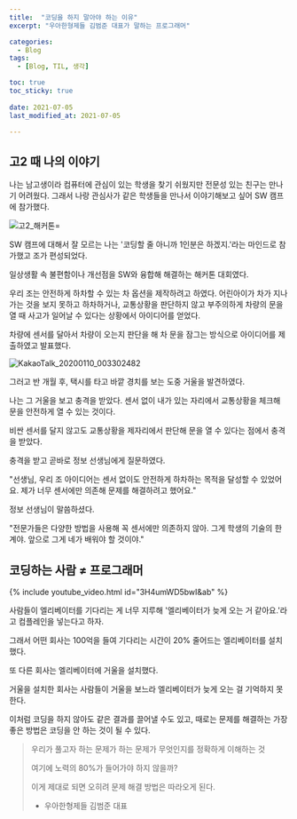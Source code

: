 ```yaml
---
title:  "코딩을 하지 말아야 하는 이유"
excerpt: "우아한형제들 김범준 대표가 말하는 프로그래머"

categories:
  - Blog
tags:
  - [Blog, TIL, 생각]

toc: true
toc_sticky: true
 
date: 2021-07-05
last_modified_at: 2021-07-05

---
```


## 고2 때 나의 이야기

나는 남고생이라 컴퓨터에 관심이 있는 학생을 찾기 쉬웠지만 전문성 있는 친구는 만나기 어려웠다.  그래서 나랑 관심사가 같은 학생들을 만나서 이야기해보고 싶어 SW 캠프에 참가했다.

![고2_해커톤](https://user-images.githubusercontent.com/76248669/124391822-4c66bb80-dd2d-11eb-8048-f8c401503441.png)=

SW 캠프에 대해서 잘 모르는 나는 '코딩할 줄 아니까 1인분은 하겠지.'라는 마인드로 참가했고 조가 편성되었다.

일상생활 속 불편함이나 개선점을 SW와 융합해 해결하는 해커톤 대회였다.



우리 조는 안전하게 하차할 수 있는 차 옵션을 제작하려고 하였다. 어린아이가 차가 지나가는 것을 보지 못하고 하차하거나, 교통상황을 판단하지 않고 부주의하게 차량의 문을 열 때 사고가 일어날 수 있다는 상황에서 아이디어를 얻었다.



차량에 센서를 달아서 차량이 오는지 판단을 해 차 문을 잠그는 방식으로 아이디어를 제출하였고 발표했다.

![KakaoTalk_20200110_003302482](https://user-images.githubusercontent.com/76248669/124391706-d8c4ae80-dd2c-11eb-8638-4ff78706b201.jpg)

그러고 반 개월 후, 택시를 타고 바깥 경치를 보는 도중 거울을 발견하였다.

 나는 그 거울을 보고 충격을 받았다. 센서 없이 내가 있는 자리에서 교통상황을 체크해 문을 안전하게 열 수 있는 것이다.



비싼 센서를 달지 않고도 교통상황을 제자리에서 판단해 문을 열 수 있다는 점에서 충격을 받았다.



충격을 받고 곧바로 정보 선생님에게 질문하였다.



"선생님, 우리 조 아이디어는 센서 없이도 안전하게 하차하는 목적을 달성할 수 있었어요. 제가 너무 센서에만 의존해 문제를 해결하려고 했어요."



정보 선생님이 말씀하셨다.



"전문가들은 다양한 방법을 사용해 꼭 센서에만 의존하지 않아. 그게 학생의 기술의 한계야. 앞으로 그게 네가 배워야 할 것이야."





## 코딩하는 사람 ≠ 프로그래머

{% include youtube_video.html id="3H4umWD5bwI&ab" %}

사람들이 엘리베이터를 기다리는 게 너무 지루해 '엘리베이터가 늦게 오는 거 같아요.'라고 컴플레인을 넣는다고 하자.

그래서 어떤 회사는 100억을 들여 기다리는 시간이 20% 줄어드는 엘리베이터를 설치했다.

또 다른 회사는 엘리베이터에 거울을 설치했다.

거울을 설치한 회사는 사람들이 거울을 보느라 엘리베이터가 늦게 오는 걸 기억하지 못한다. 

이처럼 코딩을 하지 않아도 같은 결과를 끌어낼 수도 있고, 때로는 문제를 해결하는 가장 좋은 방법은 코딩을 안 하는 것이 될 수 있다.






> 우리가 풀고자 하는 문제가 하는 문제가 무엇인지를  정확하게 이해하는 것 
>
> 여기에 노력의 80%가 들어가야 하지 않을까?  
>
> 이게 제대로 되면 오히려 문제 해결 방법은 따라오게 된다.
>
> - 우아한형제들 김범준 대표



